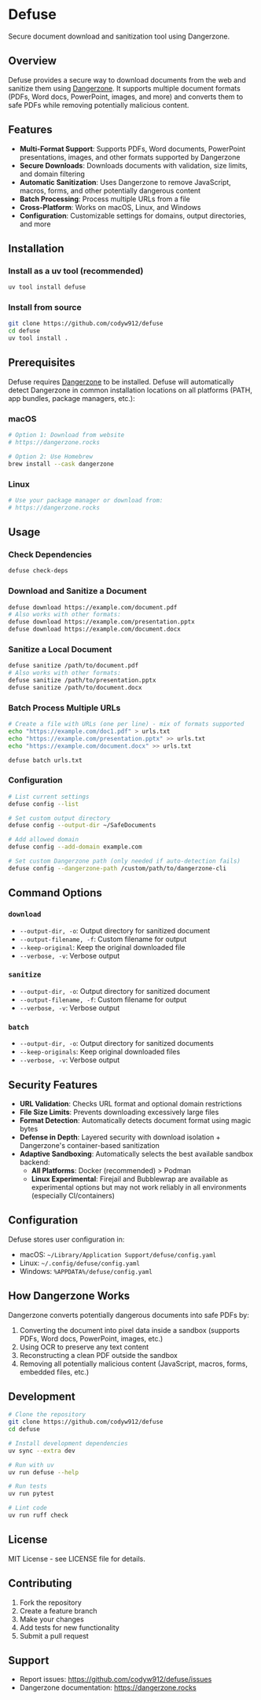 # Defuse

Secure document download and sanitization tool using Dangerzone.

## Overview

Defuse provides a secure way to download documents from the web and sanitize them using [Dangerzone](https://dangerzone.rocks). It supports multiple document formats (PDFs, Word docs, PowerPoint, images, and more) and converts them to safe PDFs while removing potentially malicious content.

## Features

- **Multi-Format Support**: Supports PDFs, Word documents, PowerPoint presentations, images, and other formats supported by Dangerzone
- **Secure Downloads**: Downloads documents with validation, size limits, and domain filtering
- **Automatic Sanitization**: Uses Dangerzone to remove JavaScript, macros, forms, and other potentially dangerous content
- **Batch Processing**: Process multiple URLs from a file
- **Cross-Platform**: Works on macOS, Linux, and Windows
- **Configuration**: Customizable settings for domains, output directories, and more

## Installation

### Install as a uv tool (recommended)

```bash
uv tool install defuse
```

### Install from source

```bash
git clone https://github.com/codyw912/defuse
cd defuse
uv tool install .
```

## Prerequisites

Defuse requires [Dangerzone](https://dangerzone.rocks) to be installed. Defuse will automatically detect Dangerzone in common installation locations on all platforms (PATH, app bundles, package managers, etc.):

### macOS

```bash
# Option 1: Download from website
# https://dangerzone.rocks

# Option 2: Use Homebrew
brew install --cask dangerzone
```

### Linux

```bash
# Use your package manager or download from:
# https://dangerzone.rocks
```

## Usage

### Check Dependencies

```bash
defuse check-deps
```

### Download and Sanitize a Document

```bash
defuse download https://example.com/document.pdf
# Also works with other formats:
defuse download https://example.com/presentation.pptx
defuse download https://example.com/document.docx
```

### Sanitize a Local Document

```bash
defuse sanitize /path/to/document.pdf
# Also works with other formats:
defuse sanitize /path/to/presentation.pptx
defuse sanitize /path/to/document.docx
```

### Batch Process Multiple URLs

```bash
# Create a file with URLs (one per line) - mix of formats supported
echo "https://example.com/doc1.pdf" > urls.txt
echo "https://example.com/presentation.pptx" >> urls.txt
echo "https://example.com/document.docx" >> urls.txt

defuse batch urls.txt
```

### Configuration

```bash
# List current settings
defuse config --list

# Set custom output directory
defuse config --output-dir ~/SafeDocuments

# Add allowed domain
defuse config --add-domain example.com

# Set custom Dangerzone path (only needed if auto-detection fails)
defuse config --dangerzone-path /custom/path/to/dangerzone-cli
```

## Command Options

### `download`

- `--output-dir, -o`: Output directory for sanitized document
- `--output-filename, -f`: Custom filename for output
- `--keep-original`: Keep the original downloaded file
- `--verbose, -v`: Verbose output

### `sanitize`

- `--output-dir, -o`: Output directory for sanitized document
- `--output-filename, -f`: Custom filename for output
- `--verbose, -v`: Verbose output

### `batch`

- `--output-dir, -o`: Output directory for sanitized documents
- `--keep-originals`: Keep original downloaded files
- `--verbose, -v`: Verbose output

## Security Features

- **URL Validation**: Checks URL format and optional domain restrictions
- **File Size Limits**: Prevents downloading excessively large files
- **Format Detection**: Automatically detects document format using magic bytes
- **Defense in Depth**: Layered security with download isolation + Dangerzone's container-based sanitization
- **Adaptive Sandboxing**: Automatically selects the best available sandbox backend:
  - **All Platforms**: Docker (recommended) > Podman
  - **Linux Experimental**: Firejail and Bubblewrap are available as experimental options but may not work reliably in all environments (especially CI/containers)

## Configuration

Defuse stores user configuration in:

- macOS: `~/Library/Application Support/defuse/config.yaml`
- Linux: `~/.config/defuse/config.yaml`
- Windows: `%APPDATA%/defuse/config.yaml`

## How Dangerzone Works

Dangerzone converts potentially dangerous documents into safe PDFs by:

1. Converting the document into pixel data inside a sandbox (supports PDFs, Word docs, PowerPoint, images, etc.)
2. Using OCR to preserve any text content
3. Reconstructing a clean PDF outside the sandbox
4. Removing all potentially malicious content (JavaScript, macros, forms, embedded files, etc.)

## Development

```bash
# Clone the repository
git clone https://github.com/codyw912/defuse
cd defuse

# Install development dependencies
uv sync --extra dev

# Run with uv
uv run defuse --help

# Run tests
uv run pytest

# Lint code
uv run ruff check
```

## License

MIT License - see LICENSE file for details.

## Contributing

1. Fork the repository
2. Create a feature branch
3. Make your changes
4. Add tests for new functionality
5. Submit a pull request

## Support

- Report issues: <https://github.com/codyw912/defuse/issues>
- Dangerzone documentation: <https://dangerzone.rocks>
